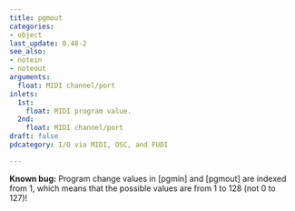 ```yaml
---
title: pgmout
categories:
- object
last_update: 0.48-2
see_also:
- notein
- noteout
arguments:
  float: MIDI channel/port
inlets:
  1st:
    float: MIDI program value.
  2nd:
    float: MIDI channel/port
draft: false
pdcategory: I/O via MIDI, OSC, and FUDI

---
```

**Known bug:** Program change values in [pgmin] and [pgmout] are indexed from 1, which means that the possible values are from 1 to 128 (not 0 to 127)!
